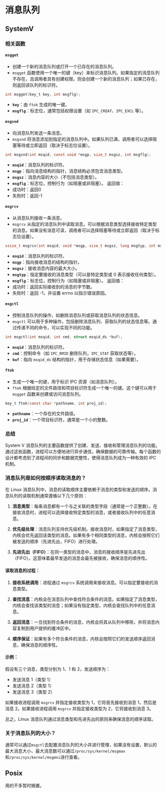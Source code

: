 # 消息队列
## SystemV
### 相关函数
#### `msgget`
- 创建一个新的消息队列或打开一个已存在的消息队列。
- `msgget` 函数使用一个唯一的键（key）来标识消息队列。如果指定的消息队列不存在，且调用者具有创建权限，则会创建一个新的消息队列；如果已存在，则返回该队列的标识符。

```c
int msgget(key_t key, int msgflg);
```
- **`key`**：由 `ftok` 生成的唯一键。
- **`msgflg`**：标志位，通常包括权限设置（如 `IPC_CREAT`、`IPC_EXCL` 等）。


#### `msgsnd`
- 向消息队列发送一条消息。
- `msgsnd` 将消息添加到指定的消息队列中。如果队列已满，调用者可以选择阻塞等待或立即返回（取决于标志位设置）。

```c
int msgsnd(int msqid, const void *msgp, size_t msgsz, int msgflg);
```
- **`msqid`**：消息队列的标识符。
- **`msgp`**：指向消息结构的指针，消息结构必须包含消息类型。
- **`msgsz`**：消息内容的大小（不包括消息类型）。
- **`msgflg`**：标志位，控制行为（如阻塞或非阻塞）。
返回值：
- 成功时：返回0
- 失败时：返回-1

#### `msgrcv`
- 从消息队列接收一条消息。
- `msgrcv` 从指定的消息队列中读取消息。可以根据消息类型选择接收特定类型的消息。如果没有消息可读，调用者可以选择阻塞等待或立即返回（取决于标志位设置）。

```c
ssize_t msgrcv(int msqid, void *msgp, size_t msgsz, long msgtyp, int msgflg);
```
- **`msqid`**：消息队列的标识符。
- **`msgp`**：指向接收消息的结构的指针。
- **`msgsz`**：接收消息内容的最大大小。
- **`msgtyp`**：指定要接收的消息类型（可以是特定类型或 0 表示接收任何类型）。
- **`msgflg`**：标志位，控制行为（如阻塞或非阻塞）。
返回值：
- 成功时：返回实际接收到的消息的字节数。
- 失败时：返回 -1，并设置 errno 以指示错误原因。

#### `msgctl`
- 控制消息队列的操作，如删除消息队列或获取消息队列的状态信息。
- `msgctl` 可以用于多种操作，包括删除消息队列、获取队列的状态信息等。通过传递不同的命令，可以实现不同的功能。

```c
int msgctl(int msqid, int cmd, struct msqid_ds *buf);
```
- **`msqid`**：消息队列的标识符。
- **`cmd`**：控制命令（如 `IPC_RMID` 删除队列，`IPC_STAT` 获取状态等）。
- **`buf`**：指向 `msqid_ds` 结构的指针，用于存储状态信息（如果需要）。

#### `ftok`
- 生成一个唯一的键，用于标识 IPC 资源（如消息队列）。
- `ftok` 根据给定的文件路径和项目标识符生成一个唯一的键。这个键可以用于 `msgget` 函数来创建或访问消息队列。

```c
key_t ftok(const char *pathname, int proj_id);
```
- **`pathname`**：一个存在的文件路径。
- **`proj_id`**：一个项目标识符，通常是一个小的整数。

### 总结
System V 消息队列的主要函数提供了创建、发送、接收和管理消息队列的功能。通过这些函数，进程可以方便地进行异步通信，确保数据的可靠传输。每个函数的设计都考虑到了进程间的同步和数据完整性，使得消息队列成为一种有效的 IPC 机制。


### 消息队列是如何按顺序读取消息的？
在 Linux 消息队列中，消息的读取顺序主要依赖于消息的类型和发送的顺序。消息队列的读取机制通常遵循以下几个原则：

1. **消息类型**：每条消息都有一个与之关联的类型字段（通常是一个正整数）。在接收消息时，进程可以选择接收特定类型的消息，或者接收队列中的任意消息。

2. **优先级处理**：消息队列支持优先级机制。接收消息时，如果指定了消息类型，内核会优先返回该类型的消息。如果有多个相同类型的消息，内核会按照它们被发送的顺序（先进先出，FIFO）进行处理。

3. **先进先出（FIFO）**：在同一类型的消息中，消息的接收顺序是先进先出（FIFO）。这意味着最早发送的消息会最先被接收，确保消息的顺序性。

#### 读取消息的过程：

1. **接收系统调用**：进程通过 `msgrcv` 系统调用来接收消息。可以指定要接收的消息类型。

2. **查找消息**：内核会在消息队列中查找符合条件的消息。如果指定了消息类型，内核会查找该类型的消息；如果没有指定类型，内核会查找队列中的任意消息。

3. **返回消息**：一旦找到符合条件的消息，内核会将其从队列中移除，并将消息内容复制到用户提供的缓冲区中。

4. **顺序保证**：如果有多个符合条件的消息，内核会按照它们的发送顺序返回消息，确保消息的顺序性。

#### 示例：

假设有三个消息，类型分别为 1、1 和 2，发送顺序为：

- 发送消息 1（类型 1）
- 发送消息 2（类型 1）
- 发送消息 3（类型 2）

如果接收进程调用 `msgrcv` 并指定接收类型为 1，它将首先接收到消息 1，然后是消息 2。如果接收进程调用 `msgrcv` 并指定接收类型为 2，它将接收到消息 3。

总之，Linux 消息队列通过消息类型和先进先出的原则来确保消息的顺序读取。

### 关于消息队列的大小？
通常可以通过`msgctl`去配置消息队列的大小并进行管理，如果没有设置，默认的最大消息大小、最大消息数可以通过`/proc/sys/kernel/msgmax`和`/proc/sys/kernel/msgmni`进行查看。


## Posix
用的不多暂时搁置。